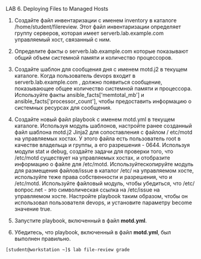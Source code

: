 LAB 6. Deploying Files to Managed Hosts

1. Создайте файл инвентаризации с именем inventory в каталоге /home/student/filereview. Этот файл инвентаризации определяет группу серверов, которая имеет serverb.lab.example.com управляемый хост, связанный с ним. 

2. Определите факты о serverb.lab.example.com которые показывают общий объем системной памяти и количество процессоров. 

3. Создайте шаблон для сообщения дня с именем motd.j2 в текущем каталоге. Когда пользователь devops входит в serverb.lab.example.com , должно появиться сообщение, показывающее общее количество системной памяти и процессора. Используйте факты ansible_facts['memtotal_mb'] и ansible_facts['processor_count'], чтобы предоставить информацию о системных ресурсах для сообщения. 

4. Создайте новый файл playbook с именем motd.yml в текущем каталоге. Используя модуль шаблонов, настройте ранее созданный файл шаблона motd.j2 Jinja2 для сопоставления с файлом / etc/motd на управляемых хостах. У этого файла есть пользователь root в качестве владельца и группы, а его разрешения - 0644. Используя модули stat и debug, создайте задачи для проверки того, что /etc/motd существует на управляемых хостах, и отобразите информацию о файле для /etc/motd. Используйтескопируйте модуль для размещения файлов/issue в каталог /etc/ на управляемом хосте, используйте теже права собственности и разрешения, что и /etc/motd. Используйте файловый модуль, чтобы убедиться, что /etc/ вопрос.net - это символическая ссылка на /etc/issue на управляемом хосте. Настройте playbook таким образом, чтобы он использовал пользователя devops, и установите параметру become значение true.

5. Запустите playbook, включенный в файл **motd.yml**.

6. Убедитесь, что playbook, включенный в файл **motd.yml**, был выполнен правильно.

```console
[student@workstation ~]$ lab file-review grade
```